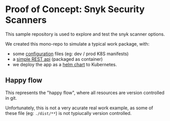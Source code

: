 # Proof of Concept: Snyk Security Scanners

This sample repository is used to explore and test the snyk scanner options.

We created this mono-repo to simulate a typical work package, with:
 - some [configuration](./config) files (eg: dev / prod K8S manifests)
 - a [simple REST api](./packages/api) (packaged as container)
 - we deploy the app as a [helm chart](./helm/sample) to Kubernetes.

## Happy flow

This represents the "happy flow", where all resources are version controlled in git.

Unfortunately, this is not a very acurate real work example, as some of these file
(eg: `./dist/**`) is not typiucally version controlled.